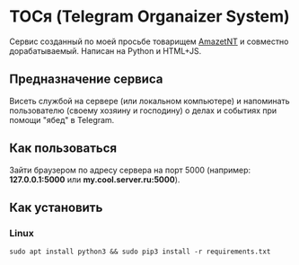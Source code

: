 # ТОСя (Telegram Organaizer System)
Сервис созданный по моей просьбе товарищем [AmazetNT](https://github.com/grostbite) и совместно дорабатываемый. Написан на Python и HTML+JS.

## Предназначение сервиса
Висеть службой на сервере (или локальном компьютере) и напоминать пользователю (своему хозяину и господину) о делах и событиях при помощи "ябед" в Telegram.

## Как пользоваться
Зайти браузером по адресу сервера на порт 5000 (например: **127.0.0.1:5000** или **my.cool.server.ru:5000**).

## Как установить
### Linux
```
sudo apt install python3 && sudo pip3 install -r requirements.txt
```
